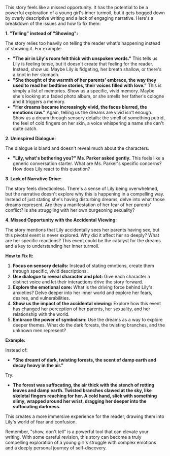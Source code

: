 This story feels like a missed opportunity. It has the potential to be a powerful exploration of a young girl's inner turmoil, but it gets bogged down by overly descriptive writing and a lack of engaging narrative. Here's a breakdown of the issues and how to fix them:

**1. "Telling" instead of "Showing":**

The story relies too heavily on telling the reader what's happening instead of showing it. For example:

* **"The air in Lily's room felt thick with unspoken words."** This tells us Lily is feeling tense, but it doesn't create that feeling for the reader. Instead, show us:  Maybe Lily is fidgeting, her breath shallow, or there's a knot in her stomach.
* **"She thought of the warmth of her parents' embrace, the way they used to read her bedtime stories, their voices filled with love."** This is simply a list of memories. Show us a specific, vivid memory. Maybe she's looking at a faded photo album, or she smells her father's cologne and it triggers a memory.
* **"Her dreams became increasingly vivid, the faces blurred, the emotions raw."**  Again, telling us the dreams are vivid isn't enough. Show us a dream through sensory details: the smell of something putrid, the feel of cold fingers on her skin, a voice whispering a name she can't quite catch.

**2. Uninspired Dialogue:**

The dialogue is bland and doesn't reveal much about the characters. 

* **"Lily, what's bothering you?" Ms. Parker asked gently.** This feels like a generic conversation starter. What are Ms. Parker's specific concerns? How does Lily react to this question?

**3. Lack of Narrative Drive:**

The story feels directionless. There's a sense of Lily being overwhelmed, but the narrative doesn't explore why this is happening in a compelling way. Instead of just stating she's having disturbing dreams, delve into what those dreams represent. Are they a manifestation of her fear of her parents' conflict? Is she struggling with her own burgeoning sexuality?

**4. Missed Opportunity with the Accidental Viewing:**

The story mentions that Lily accidentally sees her parents having sex, but this pivotal event is never explored. Why did it affect her so deeply? What are her specific reactions? This event could be the catalyst for the dreams and a key to understanding her inner turmoil. 

**How to Fix It:**

1. **Focus on sensory details:** Instead of stating emotions, create them through specific, vivid descriptions.
2. **Use dialogue to reveal character and plot:** Give each character a distinct voice and let their interactions drive the story forward. 
3. **Explore the emotional core:** What is the driving force behind Lily's anxieties? Delve deeper into her inner world and explore her fears, desires, and vulnerabilities.
4. **Show us the impact of the accidental viewing:** Explore how this event has changed her perception of her parents, her sexuality, and her relationship with the world.
5. **Embrace the power of symbolism:** Use the dreams as a way to explore deeper themes. What do the dark forests, the twisting branches, and the unknown men represent?

**Example:**

Instead of:

* **"She dreamt of dark, twisting forests, the scent of damp earth and decay heavy in the air."**

Try:

* **The forest was suffocating, the air thick with the stench of rotting leaves and damp earth. Twisted branches clawed at the sky, like skeletal fingers reaching for her. A cold hand, slick with something slimy, wrapped around her wrist, dragging her deeper into the suffocating darkness.**

This creates a more immersive experience for the reader, drawing them into Lily's world of fear and confusion. 

Remember, "show, don't tell" is a powerful tool that can elevate your writing. With some careful revision, this story can become a truly compelling exploration of a young girl's struggle with complex emotions and a deeply personal journey of self-discovery. 
